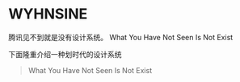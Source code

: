 # WYHNSINE
腾讯见不到就是没有设计系统。
What You Have Not Seen Is Not Exist

下面隆重介绍一种划时代的设计系统
>What You Have Not Seen Is Not Exist
